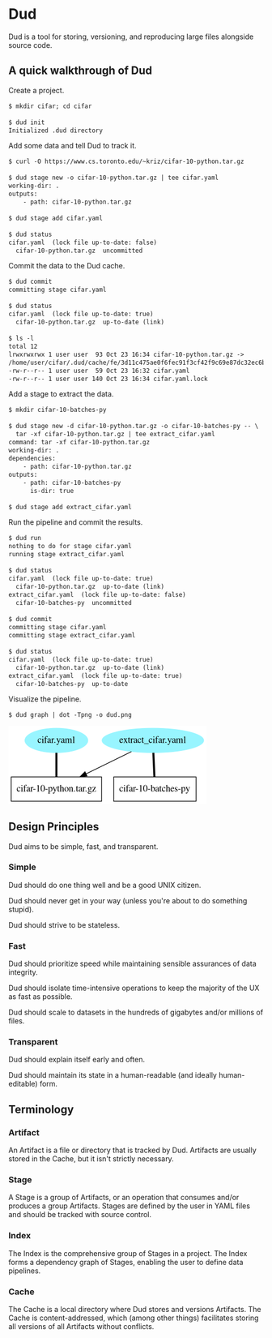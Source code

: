 # Dud

Dud is a tool for storing, versioning, and reproducing large files alongside
source code.

## A quick walkthrough of Dud

Create a project.
```
$ mkdir cifar; cd cifar

$ dud init
Initialized .dud directory
```

Add some data and tell Dud to track it.
```
$ curl -O https://www.cs.toronto.edu/~kriz/cifar-10-python.tar.gz

$ dud stage new -o cifar-10-python.tar.gz | tee cifar.yaml
working-dir: .
outputs:
    - path: cifar-10-python.tar.gz

$ dud stage add cifar.yaml

$ dud status
cifar.yaml  (lock file up-to-date: false)
  cifar-10-python.tar.gz  uncommitted
```

Commit the data to the Dud cache.
```
$ dud commit
committing stage cifar.yaml

$ dud status
cifar.yaml  (lock file up-to-date: true)
  cifar-10-python.tar.gz  up-to-date (link)

$ ls -l
total 12
lrwxrwxrwx 1 user user  93 Oct 23 16:34 cifar-10-python.tar.gz ->
/home/user/cifar/.dud/cache/fe/3d11c475ae0f6fec91f3cf42f9c69e87dc32ec6b44a83f8b22544666e25eea
-rw-r--r-- 1 user user  59 Oct 23 16:32 cifar.yaml
-rw-r--r-- 1 user user 140 Oct 23 16:34 cifar.yaml.lock
```

Add a stage to extract the data.
```
$ mkdir cifar-10-batches-py

$ dud stage new -d cifar-10-python.tar.gz -o cifar-10-batches-py -- \
  tar -xf cifar-10-python.tar.gz | tee extract_cifar.yaml
command: tar -xf cifar-10-python.tar.gz
working-dir: .
dependencies:
    - path: cifar-10-python.tar.gz
outputs:
    - path: cifar-10-batches-py
      is-dir: true

$ dud stage add extract_cifar.yaml
```

Run the pipeline and commit the results.
```
$ dud run
nothing to do for stage cifar.yaml
running stage extract_cifar.yaml

$ dud status
cifar.yaml  (lock file up-to-date: true)
  cifar-10-python.tar.gz  up-to-date (link)
extract_cifar.yaml  (lock file up-to-date: false)
  cifar-10-batches-py  uncommitted

$ dud commit
committing stage cifar.yaml
committing stage extract_cifar.yaml

$ dud status
cifar.yaml  (lock file up-to-date: true)
  cifar-10-python.tar.gz  up-to-date (link)
extract_cifar.yaml  (lock file up-to-date: true)
  cifar-10-batches-py  up-to-date
```

Visualize the pipeline.
```
$ dud graph | dot -Tpng -o dud.png
```

![cifar pipeline](cifar_example.png)


## Design Principles

Dud aims to be simple, fast, and transparent.

### Simple

Dud should do one thing well and be a good UNIX citizen.

Dud should never get in your way (unless you're about to do something stupid).

Dud should strive to be stateless.

### Fast

Dud should prioritize speed while maintaining sensible assurances of data
integrity.

Dud should isolate time-intensive operations to keep the majority of the UX
as fast as possible.

Dud should scale to datasets in the hundreds of gigabytes and/or millions of
files.

### Transparent

Dud should explain itself early and often.

Dud should maintain its state in a human-readable (and ideally human-editable)
form.


## Terminology

### Artifact

An Artifact is a file or directory that is tracked by Dud. Artifacts are usually
stored in the Cache, but it isn't strictly necessary.

### Stage

A Stage is a group of Artifacts, or an operation that consumes and/or produces
a group Artifacts. Stages are defined by the user in YAML files and should be
tracked with source control.

### Index

The Index is the comprehensive group of Stages in a project. The Index forms
a dependency graph of Stages, enabling the user to define data pipelines.

### Cache

The Cache is a local directory where Dud stores and versions Artifacts. The
Cache is content-addressed, which (among other things) facilitates storing all
versions of all Artifacts without conflicts.
